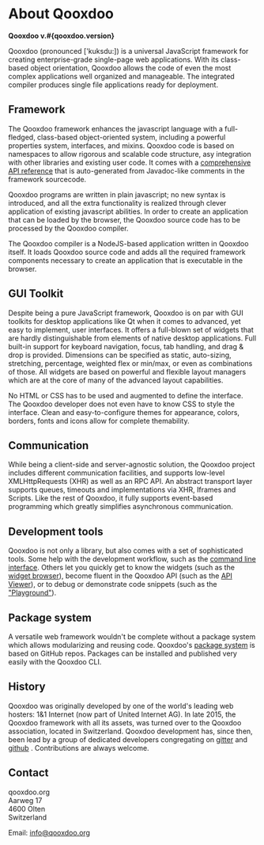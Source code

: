 # About Qooxdoo

**Qooxdoo v.#{qooxdoo.version}**

Qooxdoo (pronounced ['kuksdu:]) is a universal JavaScript framework for creating
enterprise-grade single-page web applications. With its class-based object
orientation, Qooxdoo allows the code of even the most complex applications well
organized and manageable. The integrated compiler produces single file
applications ready for deployment.

## Framework

The Qooxdoo framework enhances the javascript language with a full-fledged,
class-based object-oriented system, including a powerful properties system,
interfaces, and mixins. Qooxdoo code is based on namespaces to allow rigorous
and scalable code structure, asy integration with other libraries and existing
user code. It comes with a [comprehensive API reference](apps://apiviewer) that
is auto-generated from Javadoc-like comments in the framework sourcecode.

Qooxdoo programs are written in plain javascript; no new syntax is introduced,
and all the extra functionality is realized through clever application of
existing javascript abilities. In order to create an application that can be
loaded by the browser, the Qooxdoo source code has to be processed by the
Qooxdoo compiler.

The Qooxdoo compiler is a NodeJS-based application written in Qooxdoo itself. It
loads Qooxdoo source code and adds all the required framework components
necessary to create an application that is executable in the browser.

## GUI Toolkit

Despite being a pure JavaScript framework, Qooxdoo is on par with GUI toolkits
for desktop applications like Qt when it comes to advanced, yet easy to
implement, user interfaces. It offers a full-blown set of widgets that are
hardly distinguishable from elements of native desktop applications. Full
built-in support for keyboard navigation, focus, tab handling, and drag & drop
is provided. Dimensions can be specified as static, auto-sizing, stretching,
percentage, weighted flex or min/max, or even as combinations of those. All
widgets are based on powerful and flexible layout managers which are at the core
of many of the advanced layout capabilities.

No HTML or CSS has to be used and augmented to define the interface. The Qooxdoo
developer does not even have to know CSS to style the interface. Clean and
easy-to-configure themes for appearance, colors, borders, fonts and icons allow
for complete themability.

## Communication

While being a client-side and server-agnostic solution, the Qooxdoo project
includes different communication facilities, and supports low-level
XMLHttpRequests (XHR) as well as an RPC API. An abstract transport layer
supports queues, timeouts and implementations via XHR, Iframes and Scripts. Like
the rest of Qooxdoo, it fully supports event-based programming which greatly
simplifies asynchronous communication.

## Development tools

Qooxdoo is not only a library, but also comes with a set of sophisticated tools.
Some help with the development workflow, such as the
[command line interface](development/cli/commands.md). Others let you quickly get to know
the widgets (such as the [widget browser](apps://widgetbrowser)), become fluent
in the Qooxdoo API (such as the [API Viewer](apps://apiviewer)), or to debug or
demonstrate code snippets (such as the ["Playground"](apps://playground)).

## Package system

A versatile web framework wouldn't be complete without a package system which
allows modularizing and reusing code. Qooxdoo's
[package system](development/cli/packages.md) is based on GitHub repos. Packages can be
installed and published very easily with the Qooxdoo CLI.

## History

Qooxdoo was originally developed by one of the world's leading web hosters: 1&1
Internet (now part of United Internet AG). In late 2015, the Qooxdoo framework
with all its assets, was turned over to the Qooxdoo association, located in
Switzerland. Qooxdoo development has, since then, been lead by a group of
dedicated developers congregating on [gitter](https://gitter.im/qooxdoo/qooxdoo)
and [github](https://github.com/qooxdoo/qooxdoo) . Contributions are always
welcome.

## Contact

qooxdoo.org<br/> Aarweg 17<br/> 4600 Olten<br/> Switzerland

Email: [info@qooxdoo.org](mailto:info@qooxdoo.org)
